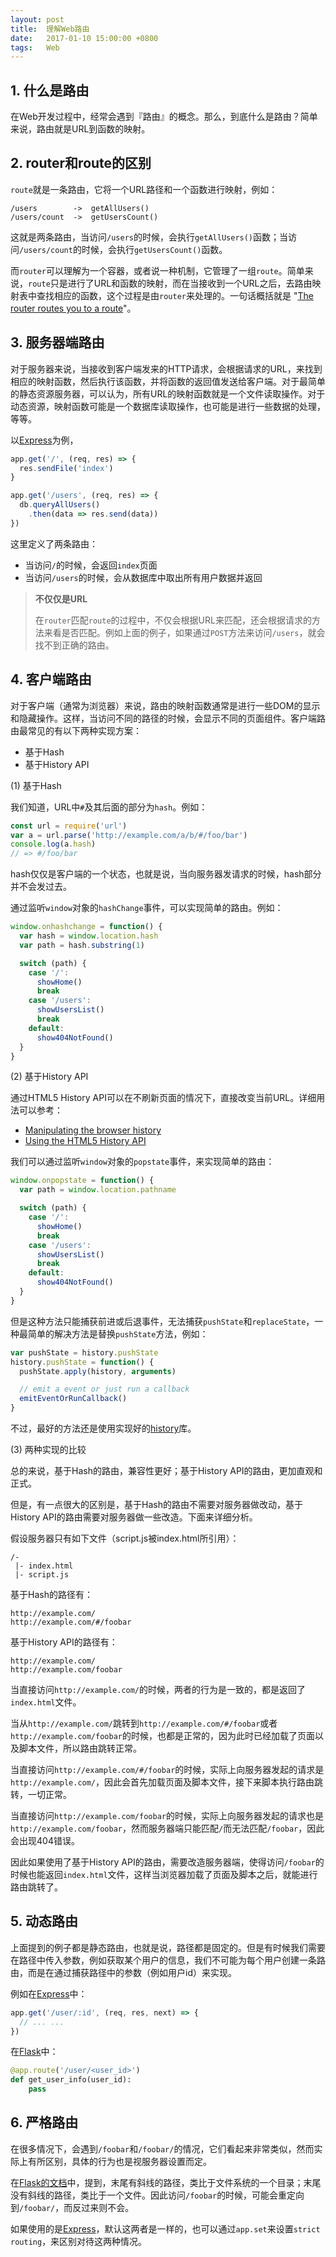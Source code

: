 ```yaml
---
layout: post
title:  理解Web路由
date:   2017-01-10 15:00:00 +0800
tags:   Web
---
```


## 1. 什么是路由

在Web开发过程中，经常会遇到『路由』的概念。那么，到底什么是路由？简单来说，路由就是URL到函数的映射。

## 2. router和route的区别

`route`就是一条路由，它将一个URL路径和一个函数进行映射，例如：

```
/users        ->  getAllUsers()
/users/count  ->  getUsersCount()
```

这就是两条路由，当访问`/users`的时候，会执行`getAllUsers()`函数；当访问`/users/count`的时候，会执行`getUsersCount()`函数。

而`router`可以理解为一个容器，或者说一种机制，它管理了一组`route`。简单来说，`route`只是进行了URL和函数的映射，而在当接收到一个URL之后，去路由映射表中查找相应的函数，这个过程是由`router`来处理的。一句话概括就是 "[The router routes you to a route](http://english.stackexchange.com/questions/182441/what-is-the-difference-between-router-and-route#answer-182443)"。

## 3. 服务器端路由

对于服务器来说，当接收到客户端发来的HTTP请求，会根据请求的URL，来找到相应的映射函数，然后执行该函数，并将函数的返回值发送给客户端。对于最简单的静态资源服务器，可以认为，所有URL的映射函数就是一个文件读取操作。对于动态资源，映射函数可能是一个数据库读取操作，也可能是进行一些数据的处理，等等。

以[Express](http://expressjs.com/)为例，

```js
app.get('/', (req, res) => {
  res.sendFile('index')
}

app.get('/users', (req, res) => {
  db.queryAllUsers()
    .then(data => res.send(data))
})
```

这里定义了两条路由：

- 当访问`/`的时候，会返回`index`页面
- 当访问`/users`的时候，会从数据库中取出所有用户数据并返回

> **不仅仅是URL**
>
> 在`router`匹配`route`的过程中，不仅会根据URL来匹配，还会根据请求的方法来看是否匹配。例如上面的例子，如果通过`POST`方法来访问`/users`，就会找不到正确的路由。

## 4. 客户端路由

对于客户端（通常为浏览器）来说，路由的映射函数通常是进行一些DOM的显示和隐藏操作。这样，当访问不同的路径的时候，会显示不同的页面组件。客户端路由最常见的有以下两种实现方案：

- 基于Hash
- 基于History API

(1) 基于Hash

我们知道，URL中`#`及其后面的部分为`hash`。例如：

```js
const url = require('url')
var a = url.parse('http://example.com/a/b/#/foo/bar')
console.log(a.hash)
// => #/foo/bar
```

hash仅仅是客户端的一个状态，也就是说，当向服务器发请求的时候，hash部分并不会发过去。

通过监听`window`对象的`hashChange`事件，可以实现简单的路由。例如：

```js
window.onhashchange = function() {
  var hash = window.location.hash
  var path = hash.substring(1)

  switch (path) {
    case '/':
      showHome()
      break
    case '/users':
      showUsersList()
      break
    default:
      show404NotFound()
  }
}
```

(2) 基于History API

通过HTML5 History API可以在不刷新页面的情况下，直接改变当前URL。详细用法可以参考：

- [Manipulating the browser history](https://developer.mozilla.org/en-US/docs/Web/API/History_API)
- [Using the HTML5 History API](https://css-tricks.com/using-the-html5-history-api/)

我们可以通过监听`window`对象的`popstate`事件，来实现简单的路由：

```js
window.onpopstate = function() {
  var path = window.location.pathname

  switch (path) {
    case '/':
      showHome()
      break
    case '/users':
      showUsersList()
      break
    default:
      show404NotFound()
  }
}
```

但是这种方法只能捕获前进或后退事件，无法捕获`pushState`和`replaceState`，一种最简单的解决方法是替换`pushState`方法，例如：

```js
var pushState = history.pushState
history.pushState = function() {
  pushState.apply(history, arguments)

  // emit a event or just run a callback
  emitEventOrRunCallback()
}
```

不过，最好的方法还是使用实现好的[history](https://github.com/mjackson/history)库。

(3) 两种实现的比较

总的来说，基于Hash的路由，兼容性更好；基于History API的路由，更加直观和正式。

但是，有一点很大的区别是，基于Hash的路由不需要对服务器做改动，基于History API的路由需要对服务器做一些改造。下面来详细分析。

假设服务器只有如下文件（script.js被index.html所引用）：

```
/-
 |- index.html
 |- script.js
```

基于Hash的路径有：

```
http://example.com/
http://example.com/#/foobar
```

基于History API的路径有：

```
http://example.com/
http://example.com/foobar
```

当直接访问`http://example.com/`的时候，两者的行为是一致的，都是返回了`index.html`文件。

当从`http://example.com/`跳转到`http://example.com/#/foobar`或者`http://example.com/foobar`的时候，也都是正常的，因为此时已经加载了页面以及脚本文件，所以路由跳转正常。

当直接访问`http://example.com/#/foobar`的时候，实际上向服务器发起的请求是`http://example.com/`，因此会首先加载页面及脚本文件，接下来脚本执行路由跳转，一切正常。

当直接访问`http://example.com/foobar`的时候，实际上向服务器发起的请求也是`http://example.com/foobar`，然而服务器端只能匹配`/`而无法匹配`/foobar`，因此会出现404错误。

因此如果使用了基于History API的路由，需要改造服务器端，使得访问`/foobar`的时候也能返回`index.html`文件，这样当浏览器加载了页面及脚本之后，就能进行路由跳转了。

## 5. 动态路由

上面提到的例子都是静态路由，也就是说，路径都是固定的。但是有时候我们需要在路径中传入参数，例如获取某个用户的信息，我们不可能为每个用户创建一条路由，而是在通过捕获路径中的参数（例如用户id）来实现。

例如在[Express](http://expressjs.com/)中：

```js
app.get('/user/:id', (req, res, next) => {
  // ... ...
})
```

在[Flask](http://flask.pocoo.org/)中：

```py
@app.route('/user/<user_id>')
def get_user_info(user_id):
    pass
```

## 6. 严格路由

在很多情况下，会遇到`/foobar`和`/foobar/`的情况，它们看起来非常类似，然而实际上有所区别，具体的行为也是视服务器设置而定。

在[Flask的文档](http://flask.pocoo.org/docs/0.10/quickstart/#variable-rules)中，提到，末尾有斜线的路径，类比于文件系统的一个目录；末尾没有斜线的路径，类比于一个文件。因此访问`/foobar`的时候，可能会重定向到`/foobar/`，而反过来则不会。

如果使用的是[Express](http://expressjs.com/)，默认这两者是一样的，也可以通过`app.set`来设置`strict routing`，来区别对待这两种情况。
